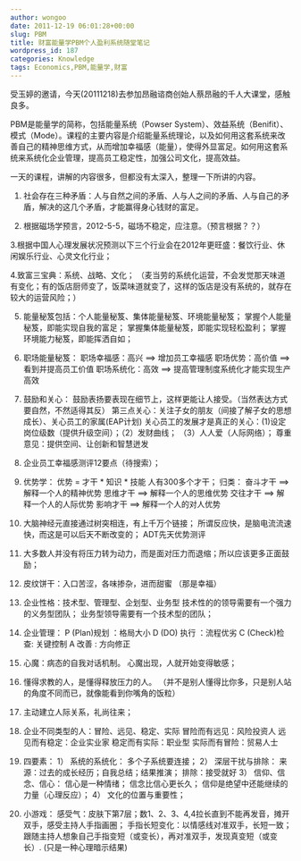 ```yaml
---
author: wongoo
date: 2011-12-19 06:01:28+00:00
slug: PBM
title: 财富能量学PBM个人盈利系统随堂笔记
wordpress_id: 187
categories: Knowledge
tags: Economics,PBM,能量学,财富
---
```


受玉婷的邀请，今天(20111218)去参加昂融谘商创始人蔡昂融的千人大课堂，感触良多。

PBM是能量学的简称，包括能量系统（Powser System）、效益系统（Benifit）、模式（Mode）。课程的主要内容是介绍能量系统理论，以及如何用这套系统来改善自己的精神思维方式，从而增加幸福感（能量），使得外显富足。如何用这套系统来系统化企业管理，提高员工稳定性，加强公司文化，提高效益。

一天的课程，讲解的内容很多，但都没有太深入，整理一下所讲的内容。

1. 社会存在三种矛盾：人与自然之间的矛盾、人与人之间的矛盾、人与自己的矛盾，解决的这几个矛盾，才能赢得身心钱财的富足。

2. 根据磁场学预言，2012-5-5，磁场不稳定，应注意。（预言根据？？）

3.根据中国人心理发展状况预测以下三个行业会在2012年更旺盛：餐饮行业、休闲娱乐行业、心灵文化行业；

4.致富三宝典：系统、战略、文化；
     （麦当劳的系统化运营，不会发觉那天味道有变化；有的饭店厨师变了，饭菜味道就变了，这样的饭店是没有系统的，就存在较大的运营风险；）

5. 能量秘笈包括：个人能量秘笈、集体能量秘笈、环境能量秘笈；
      掌握个人能量秘笈，即能实现自我的富足；
      掌握集体能量秘笈，即能实现轻松盈利；
      掌握环境能力秘笈，即能挥洒自如；
      
6. 职场能量秘笈：
      职场幸福感：高兴  ==> 增加员工幸福感
      职场优势：高价值  ==> 看到并提高员工价值
      职场系统化：高效  ==> 提高管理制度系统化才能实现生产高效
      
7. 鼓励和关心：
      鼓励表扬要表现在细节上，这样更能让人接受。（当然表达方式要自然，不然适得其反）
      第三点关心：关注子女的朋友（间接了解子女的思想成长）、关心员工的家属(EAP计划)
      关心员工的发展才是真正的关心：(1)设定岗位级数（提供升级空间）；（2）发财曲线； （3）人人爱（人际网络）；
      尊重意见：提供空间、让创新和智慧迸发

8. 企业员工幸福感测评12要点（待搜索）；

9. 优势学：
    优势 = 才干 * 知识 * 技能
    人有300多个才干；
    归类：
        奋斗才干 ==> 解释一个人的精神优势
        思维才干 ==> 解释一个人的思维优势
        交往才干 ==> 解释一个人的人际优势
        影响才干 ==> 解释一个人的对人优势

10. 大脑神经元直接通过树突相连，有上千万个链接； 所谓反应快，是脑电流流速快，而这是可以后天不断改变的；
     ADT先天优势测评

11. 大多数人并没有将压力转为动力，而是面对压力而退缩；所以应该更多正面鼓励；

12. 皮纹饼干：入口苦涩，各味掺杂，进而甜蜜 （那是幸福）

13. 企业性格：技术型、管理型、企划型、业务型
    技术性的的领导需要有一个强力的义务型团队；
    业务型领导需要有一个技术型的团队；
    
14. 企业管理：
    P (Plan)规划 ：格局大小
    D (DO)  执行 ：流程优劣
    C (Check)检查: 关键控制
    A       改善 : 方向修正
    
15. 心魔：病态的自我对话机制。 心魔出现，人就开始变得敏感；

16. 懂得求教的人，是懂得释放压力的人。 （并不是别人懂得比你多，只是别人站的角度不同而已，就像能看到你嘴角的饭粒）

17. 主动建立人际关系，礼尚往来；

18. 企业不同类型的人：冒险、远见、稳定、实际
     冒险而有远见：风险投资人
     远见而有稳定：企业实业家
     稳定而有实际：职业型
     实际而有冒险：贸易人士
    
19. 四要素：
    1） 系统的系统化： 多个子系统要连接；
    2） 深层干扰与排除：
        来源：过去的成长经历；自我总结；结果推演；
        排除：接受就好
    3） 信仰、信念、信心：
        信心是一种情绪；
        信念比信心更长久；
        信仰是绝望中还能继续的力量（心理反应）；
    4） 文化的位置与重要性；
    
20. 小游戏：
    感受气：皮肤下第7层；数1、2、3、4,4拉长直到不能再发音，摊开双手，感受主持人手指画圈；
    手指长短变化：以情感线对准双手，长短一致；跟随主持人想象自己手指变短（或变长），再对准双手，发现真变短（或变长）. (只是一种心理暗示结果)
